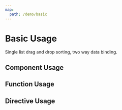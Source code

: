 ```yaml
---
map:
  path: /demo/basic
---
```


# Basic Usage

Single list drag and drop sorting, two way data binding.

## Component Usage

<demo src="./demo.vue"
title="Component usage"
desc="Use components to complete drag and drop sorting">
</demo>


## Function Usage
<demo src="./function.vue"
title="function usage"
desc="Use function to complete drag and drop sorting">
</demo>


## Directive Usage

<demo src="./directive.vue"
title="directive use"
desc="Use directive to complete drag and drop sorting">
</demo>
